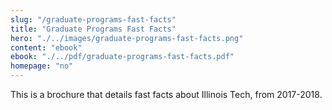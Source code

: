 ```yaml
--- 
slug: "/graduate-programs-fast-facts"
title: "Graduate Programs Fast Facts"
hero: "./../images/graduate-programs-fast-facts.png"
content: "ebook"
ebook: "./../pdf/graduate-programs-fast-facts.pdf"
homepage: "no"
---
```


This is a brochure that details fast facts about Illinois Tech, from 2017-2018.